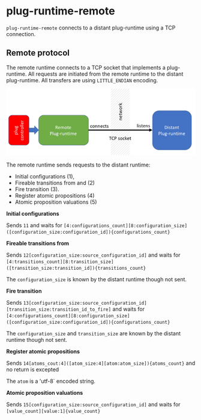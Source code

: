 # plug-runtime-remote

`plug-runtime-remote` connects to a distant plug-runtime using a TCP connection.

## Remote protocol

The remote runtime connects to a TCP socket that implements a plug-runtime. 
All requests are initiated from the remote runtime to the distant plug-runtime.
All transfers are using `LITTLE_ENDIAN` encoding.

![Remote connection](images/remote.png)

The remote runtime sends requests to the distant runtime:

- Initial configurations (1),
- Fireable transitions from and (2)
- Fire transition (3).
- Register atomic propositions (4)
- Atomic proposition valuations (5)
    
    
**Initial configurations**

Sends `11` 
and waits for 
`[4:configurations_count][8:configuration_size] ([configuration_size:configuration_id]){configurations_count}`

**Fireable transitions from**

Sends 
`12[configuration_size:source_configuration_id]` 
and waits for 
`[4:transitions_count][8:transition_size]([transition_size:transition_id]){transitions_count}`

The `configuration_size` is known by the distant runtime though not sent.

**Fire transition**

Sends 
`13[configuration_size:source_configuration_id][transition_size:transition_id_to_fire]` 
and waits for 
`[4:configurations_count][8:configuration_size] ([configuration_size:configuration_id]){configurations_count}`

The `configuration_size` and `transition_size` are known by the distant runtime though not sent.

**Register atomic propositions**

Sends `14[atoms_cout:4]([atom_size:4][atom:atom_size]){atoms_count}` 
and no return is excepted

The `atom` is a 'utf-8` encoded string.

**Atomic proposition valuations**

Sends `15[configuration_size:source_configuration_id]` 
and waits for 
`[value_count][value:1]{value_count}`
